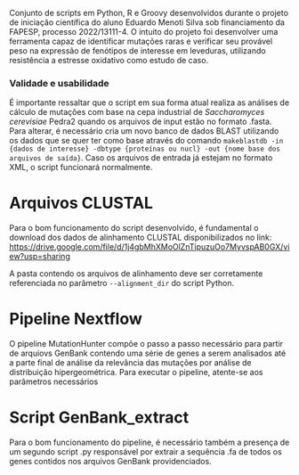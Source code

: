 Conjunto de scripts em Python, R e Groovy desenvolvidos durante o projeto de iniciação científica do aluno Eduardo Menoti Silva sob financiamento da FAPESP, processo 2022/13111-4. O intuito do projeto foi desenvolver uma ferramenta capaz de identificar mutações raras e verificar seu provável peso na expressão de fenótipos de interesse em leveduras, utilizando resistência a estresse oxidativo como estudo de caso.

### Validade e usabilidade

É importante ressaltar que o script em sua forma atual realiza as análises de cálculo de mutações com base na cepa industrial de *Saccharomyces cerevisiae* Pedra2 quando os arquivos de input estão no formato .fasta. Para alterar, é necessário cria um novo banco de dados BLAST utilizando os dados que se quer ter como base através do comando `makeblastdb -in {dados de interesse} -dbtype {proteínas ou nucl} -out {nome base dos arquivos de saída}`. Caso os arquivos de entrada já estejam no formato XML, o script funcionará normalmente.


# Arquivos CLUSTAL
Para o bom funcionamento do script desenvolvido, é fundamental o download dos dados de alinhamento CLUSTAL disponibilizados no link:
https://drive.google.com/file/d/1j4gbMhXMoOlZnTipuzuOo7MyvspAB0GX/view?usp=sharing

A pasta contendo os arquivos de alinhamento deve ser corretamente referenciada no parâmetro `--alignment_dir` do script Python.

# Pipeline Nextflow
O pipeline MutationHunter compõe o passo a passo necessário para partir de arquiovs GenBank contendo uma série de genes a serem analisados até a parte final de análise da relevância das mutações por análise de distribuição hipergeométrica. 
Para executar o pipeline, atente-se aos parâmetros necessários

# Script GenBank_extract
Para o bom funcionamento do pipeline, é necessário também a presença de um segundo script .py responsável por extrair a sequência .fa de todos os genes contidos nos arquivos GenBank providenciados.
